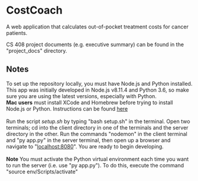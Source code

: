 # CostCoach

A web application that calculates out-of-pocket treatment costs for cancer patients.<br/>

CS 408 project documents (e.g. executive summary) can be found in the "project_docs" directory.<br/>

## Notes

To set up the repository locally, you must have Node.js and Python installed. This app was initially developed in Node.js v8.11.4 and Python 3.6, so make sure you are using the latest versions, especially with Python.<br/>
**Mac users** must install XCode and Homebrew before trying to install Node.js or Python. Instructions can be found [here](http://blog.teamtreehouse.com/install-node-js-npm-mac)<br/>
<br/>
Run the script *setup.sh* by typing "bash setup.sh" in the terminal. Open two terminals; cd into the client directory in one of the terminals and the server directory in the other. Run the commands "nodemon" in the client terminal and "py app.py" in the server terminal, then open up a browser and navigate to "[localhost:8080](localhost:8080)". You are ready to begin developing.<br/>
<br/>
**Note** You must activate the Python virtual environment each time you want to run the server (i.e. use "py app.py"). To do this, execute the command "source env/Scripts/activate"
